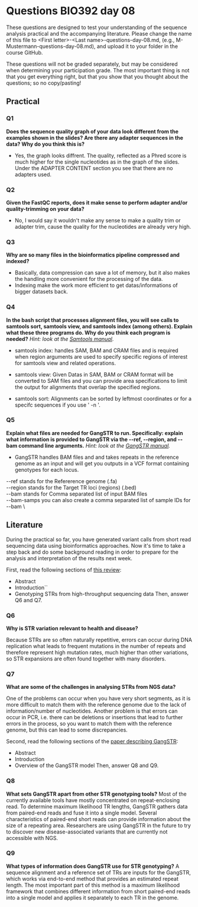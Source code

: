 
# Questions BIO392 day 08
These questions are designed to test your understanding of the sequence analysis practical and the accompanying literature. Please change the name of this file to \<First letter\>-\<Last name\>-questions-day-08.md, (e.g., M-Mustermann-questions-day-08.md), and upload it to your folder in the course GitHub.

These questions will not be graded separately, but may be considered when determining your participation grade. The most important thing is not that you get everything right, but that you show that you thought about the questions; so no copy/pasting!

## Practical

### Q1
**Does the sequence quality graph of your data look different from the examples shown in the slides? Are there any adapter sequences in the data? Why do you think this is?**
- Yes, the graph looks diffrent. The quality, reflected as a Phred score is much higher for the single nucleotides as in the graph of the slides. Under the ADAPTER CONTENT section you see that there are no adapters used.  

### Q2
**Given the FastQC reports, does it make sense to perform adapter and/or quality-trimming on your data?**
- No, I would say it wouldn't make any sense to make a quality trim or adapter trim, cause the quality for the nucleotides are already very high. 

### Q3
**Why are so many files in the bioinformatics pipeline compressed and indexed?**

- Basically, data compression can save a lot of memory, but it also makes the handling more convenient for the processing of the data.
- Indexing make the work more efficient to get datas/informations of bigger datasets back. 

### Q4
**In the bash script that processes alignment files, you will see calls to samtools sort, samtools view, and samtools index (among others). Explain what these three programs do. Why do you think each program is needed?**
*Hint: look at the [Samtools manual](http://www.htslib.org/doc/samtools.html)*.


- samtools index:
  handles SAM, BAM and CRAM files and is required when region arguments are used to specify specific regions of interest for samtools view and
  related operations.

- samtools view:
  Given Datas in SAM, BAM or CRAM format will be converted to SAM files and you can provide area specifications to
  limit the output for alignments that overlap the specified regions. 

- samtools sort:
  Alignments can be sorted by leftmost coordinates or for a specifc sequences if you use ' -n '. 



### Q5
**Explain what files are needed for GangSTR to run. Specifically: explain what information is provided to GangSTR via the --ref, --region, and --bam command line arguments.**
*Hint: look at the [GangSTR manual](https://github.com/gymreklab/gangstr).*

- GangSTR handles BAM files and and takes repeats in the reference genome as an input and  will get you outputs in a VCF format containing genotypes for each locus.


--ref stands for the Refererence genome (.fa) \
--region stands for the Target TR loci (regions) (.bed) \
--bam stands for Comma separated list of input BAM files\
--bam-samps <string>  you can also create a comma separated list of sample IDs for --bam \



## Literature
During the practical so far, you have generated variant calls from short read sequencing data using bioinformatics approaches. Now it's time to take a step back and do some background reading in order to prepare for the analysis and interpretation of the results next week. 

First, read the following sections of [this review](https://www.sciencedirect.com/science/article/pii/S0959437X16301538):
* Abstract
* Introduction``
* Genotyping STRs from high-throughput sequencing data
Then, answer Q6 and Q7.

### Q6
**Why is STR variation relevant to health and disease?**

Because STRs are so often naturally repetitive, errors can occur during DNA replication what leads to frequent mutations in the number of repeats and therefore represent high mutation rates, much higher than other variations, so STR expansions are often found together with many disorders. 


### Q7
**What are some of the challenges in analysing STRs from NGS data?**

One of the problems can occur when you have very short segments, as it is more difficult to match them with the reference genome due to the lack of information/number of nucleotides. Another problem is that errors can occur in PCR, i.e. there can be deletions or insertions that lead to further errors in the process, so you want to match them with the reference genome, but this can lead to some discrepancies.  

Second, read the following sections of the [paper describing GangSTR](https://academic.oup.com/nar/article/47/15/e90/5518310):
* Abstract
* Introduction
* Overview of the GangSTR model
Then, answer Q8 and Q9.

### Q8
**What sets GangSTR apart from other STR genotyping tools?**
Most of the currently available tools have mostly concentrated on repeat-enclosing read.
To determine maximum likelihood TR lengths, GangSTR gathers data from paired-end reads and fuse it into a single model.
Several characteristics of paired-end short reads can provide information about the size of a repeating area.
Researchers are using GangSTR in the future to try to discover new disease-associated variants that are currently not accessible with NGS.

### Q9
**What types of information does GangSTR use for STR genotyping?**
A sequence alignment and a reference set of TRs are inputs for the GangSTR, which works via end-to-end method that provides an estimated repeat length. The most important part of this method is a maximum likelihood framework that combines different information from short paired-end reads into a single model and applies it separately to each TR in the genome.




